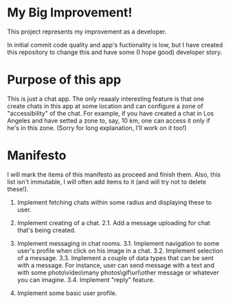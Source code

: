# My Big Improvement!
This project represents my improvement as a developer.

In initial commit code quality and app's fuctionality is low, but I have created this repository to change this and have some (I hope good) developer story. 

# Purpose of this app
This is just a chat app. The only reaaaly interesting feature is that one create chats in this app at some location and can configure a zone of "accessibility" of the chat.
For example, if you have created a chat in Los Angeles and have setted a zone to, say, 10 km, one can access it only if he's in this zone. (Sorry for long explanation, I'll work on it too!)

# Manifesto
I will mark the items of this manifesto as proceed and finish them. Also, this list isn't immutable, I will often add items to it (and will try not to delete these!).

1. Implement fetching chats within some radius and displaying these to user.

2. Implement creating of a chat.
2.1. Add a message uploading for chat that's being created.

3. Implement messaging in chat rooms.
3.1. Implement navigation to some user's profile when click on his image in a chat.
3.2. Implement selection of a message.
3.3. Implement a couple of data types that can be sent with a message. For instance, user can send message with a text and with some photo\video\many photos\gif\url\other message or whatever you can imagine.
3.4. Implement "reply" feature.

4. Implement some basic user profile.
